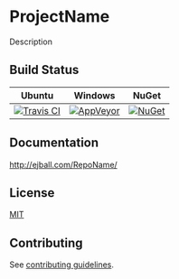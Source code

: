 # ProjectName

Description

## Build Status

Ubuntu | Windows | NuGet
--- | --- | ---
[![Travis CI](https://img.shields.io/travis/ejball/RepoName/master.svg)](https://travis-ci.org/ejball/RepoName) | [![AppVeyor](https://img.shields.io/appveyor/ci/ejball/reponame/master.svg)](https://ci.appveyor.com/project/ejball/reponame) | [![NuGet](https://img.shields.io/nuget/v/ProjectName.svg)](https://www.nuget.org/packages/ProjectName)

## Documentation

http://ejball.com/RepoName/

## License

[MIT](LICENSE)

## Contributing

See [contributing guidelines](CONTRIBUTING.md).
